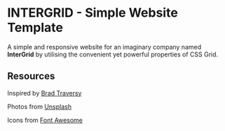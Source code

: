 # INTERGRID - Simple Website Template

A simple and responsive website for an imaginary company named **InterGrid** by utilising the convenient yet powerful properties of CSS Grid.

## Resources

Inspired by [Brad Traversy](http://www.traversymedia.com/)

Photos from [Unsplash](https://unsplash.com/)

Icons from [Font Awesome](https://fontawesome.com/)
